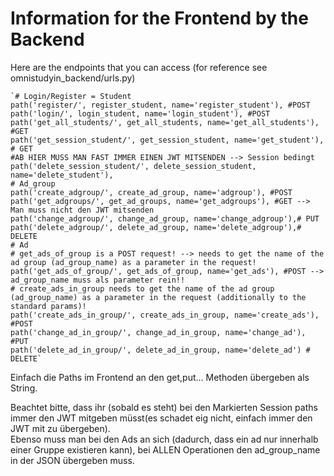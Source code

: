# Information for the Frontend by the Backend

Here are the endpoints that you can access (for reference see omnistudyin_backend/urls.py)



    `# Login/Register = Student
    path('register/', register_student, name='register_student'), #POST
    path('login/', login_student, name='login_student'), #POST
    path('get_all_students/', get_all_students, name='get_all_students'), #GET
    path('get_session_student/', get_session_student, name='get_student'), # GET
    #AB HIER MUSS MAN FAST IMMER EINEN JWT MITSENDEN --> Session bedingt
    path('delete_session_student/', delete_session_student, name='delete_student'),
    # Ad_group
    path('create_adgroup/', create_ad_group, name='adgroup'), #POST 
    path('get_adgroups/', get_ad_groups, name='get_adgroups'), #GET --> Man muss nicht den JWT mitsenden
    path('change_adgroup/', change_ad_group, name='change_adgroup'),# PUT
    path('delete_adgroup/', delete_ad_group, name='delete_adgroup'),# DELETE
    # Ad
    # get_ads_of_group is a POST request! --> needs to get the name of the ad group (ad_group_name) as a parameter in the request!
    path('get_ads_of_group/', get_ads_of_group, name='get_ads'), #POST --> ad_group_name muss als parameter rein!!
    # create_ads_in_group needs to get the name of the ad group (ad_group_name) as a parameter in the request (additionally to the standard params)!
    path('create_ads_in_group/', create_ads_in_group, name='create_ads'), #POST
    path('change_ad_in_group/', change_ad_in_group, name='change_ad'), #PUT
    path('delete_ad_in_group/', delete_ad_in_group, name='delete_ad') # DELETE`

    


Einfach die Paths im Frontend an den get,put... Methoden übergeben als String.

Beachtet bitte, dass ihr (sobald es steht) bei den Markierten Session paths immer den JWT mitgeben müsst(es schadet eig nicht, einfach immer den JWT mit zu übergeben).  
Ebenso muss man bei den Ads an sich (dadurch, dass ein ad nur innerhalb einer Gruppe existieren kann), bei ALLEN Operationen den ad_group_name in der JSON übergeben muss.
